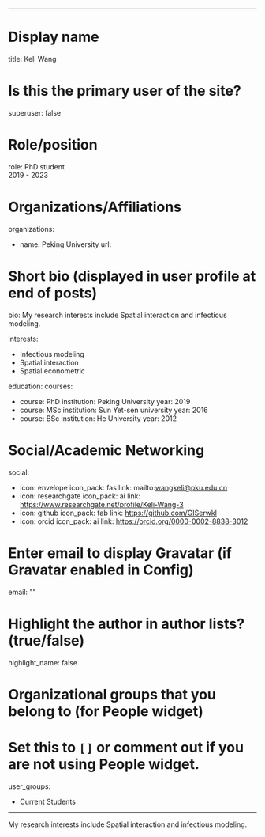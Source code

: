 
---
# Display name
title: Keli Wang

# Is this the primary user of the site?
superuser: false

# Role/position
role: PhD student<br>2019 - 2023</br>

# Organizations/Affiliations
organizations:
- name: Peking University
  url: 

# Short bio (displayed in user profile at end of posts)
bio: My research interests include Spatial interaction and infectious modeling.

interests:
  - Infectious modeling
  - Spatial interaction
  - Spatial econometric


education:
  courses:
  - course: PhD
    institution: Peking University
    year: 2019
  - course: MSc
    institution: Sun Yet-sen university
    year: 2016
  - course: BSc
    institution: He University
    year: 2012


# Social/Academic Networking
social:
  - icon: envelope
    icon_pack: fas
    link: mailto:wangkeli@pku.edu.cn
  - icon: researchgate
    icon_pack: ai
    link: https://www.researchgate.net/profile/Keli-Wang-3
  - icon: github
    icon_pack: fab
    link: https://github.com/GISerwkl
  - icon: orcid
    icon_pack: ai
    link: https://orcid.org/0000-0002-8838-3012


# Enter email to display Gravatar (if Gravatar enabled in Config)
email: ""

# Highlight the author in author lists? (true/false)
highlight_name: false

# Organizational groups that you belong to (for People widget)
#   Set this to `[]` or comment out if you are not using People widget.
user_groups:
- Current Students
---
My research interests include Spatial interaction and infectious modeling.
